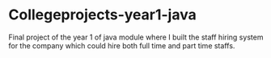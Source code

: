 # Collegeprojects-year1-java
Final project of the year 1 of java module where I built the staff hiring system for the company which could hire both full time and part time staffs.
